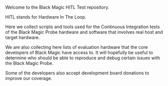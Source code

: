 Welcome to the Black Magic HITL Test repository.

HITL stands for Hardware In The Loop.

Here we collect scripts and tools used for the Continuous Integration tests of the Black Magic Probe hardware and software that involves real host and target hardware.

We are also collecting here lists of evaluation hardware that the core developers of Black Magic have access to. It will hopefully be useful to determine who should be able to reproduce and debug certain issues with the Black Magic Probe.

Some of the developers also accept development board donations to improve our coverage.